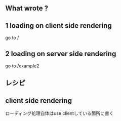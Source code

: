 ## What wrote ?

## 1 loading on client side rendering

go to /

## 2 loading on server side rendering

go to /example2

## レシピ

## client side rendering

ローディング処理自体はuse clientしている箇所に書く

